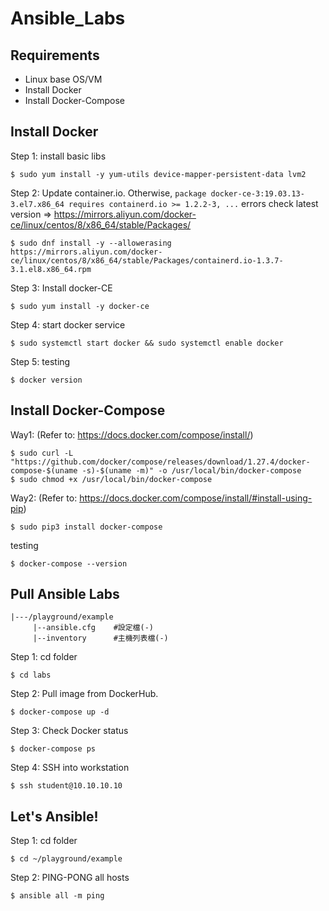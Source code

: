 # Ansible_Labs


## Requirements
- Linux base OS/VM
- Install Docker
- Install Docker-Compose


## Install Docker
Step 1: install basic libs
```
$ sudo yum install -y yum-utils device-mapper-persistent-data lvm2
```

Step 2: Update container.io. Otherwise, `package docker-ce-3:19.03.13-3.el7.x86_64 requires containerd.io >= 1.2.2-3, ...` errors
check latest version => https://mirrors.aliyun.com/docker-ce/linux/centos/8/x86_64/stable/Packages/
```
$ sudo dnf install -y --allowerasing https://mirrors.aliyun.com/docker-ce/linux/centos/8/x86_64/stable/Packages/containerd.io-1.3.7-3.1.el8.x86_64.rpm
```

Step 3: Install docker-CE
```
$ sudo yum install -y docker-ce
```

Step 4: start docker service
```
$ sudo systemctl start docker && sudo systemctl enable docker
```

Step 5: testing
```
$ docker version
```


## Install Docker-Compose
Way1: (Refer to: https://docs.docker.com/compose/install/)
```
$ sudo curl -L "https://github.com/docker/compose/releases/download/1.27.4/docker-compose-$(uname -s)-$(uname -m)" -o /usr/local/bin/docker-compose
$ sudo chmod +x /usr/local/bin/docker-compose
```

Way2: (Refer to: https://docs.docker.com/compose/install/#install-using-pip)
```
$ sudo pip3 install docker-compose
```

testing
```
$ docker-compose --version
```


## Pull Ansible Labs

```
|---/playground/example
     |--ansible.cfg    #設定檔(-)
     |--inventory      #主機列表檔(-)
```

Step 1: cd folder
```
$ cd labs
```

Step 2: Pull image from DockerHub.
 
```
$ docker-compose up -d
```

Step 3: Check Docker status
 ```
 $ docker-compose ps
 ```

Step 4: SSH into workstation
```
$ ssh student@10.10.10.10
```


## Let's Ansible!
Step 1: cd folder
```
$ cd ~/playground/example
```

Step 2: PING-PONG all hosts
```
$ ansible all -m ping
```
